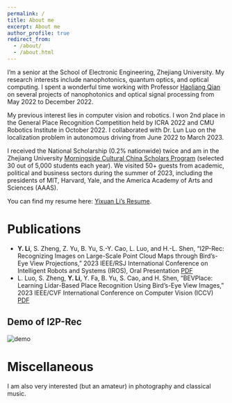 ```yaml
---
permalink: /
title: About me
excerpt: About me
author_profile: true
redirect_from: 
  - /about/
  - /about.html
---
```


I’m a senior at the School of Electronic Engineering, Zhejiang University. My research interests include nanophotonics, quantum optics, and optical computing. I spent a wonderful time working with Professor [Haoliang Qian](https://scholar.google.com/citations?hl=zh-CN&user=9atjlF8AAAAJ) on several projects of nanophotonics and optical signal processing from May 2022 to December 2022.

My previous interest lies in computer vision and robotics. I won 2nd place in the General Place Recognition Competition held by ICRA 2022 and CMU Robotics Institute in October 2022. I collaborated with Dr. Lun Luo on the localization problem in autonomous driving from June 2022 to March 2023.

I received the National Scholarship (0.2% nationwide) twice and am in the Zhejiang University [Morningside Cultural China Scholars Program](https://drive.google.com/file/d/1DXaS8qfygF_hEL96wzMXTAsjxo1aShGV/view?usp=drive_link) (selected 30 out of 5,000 students each year). We visited 50+ guests from academic, political and business sectors during the summer of 2023, including the presidents of MIT, Harvard, Yale, and the America Academy of Arts and Sciences (AAAS). 

You can find my resume here: [Yixuan Li’s Resume](../assets/Yixuan_Li.pdf).

# Publications
- **Y. Li**, S. Zheng, Z. Yu, B. Yu, S.-Y. Cao, L. Luo, and H.-L. Shen, “I2P-Rec: Recognizing Images on Large-Scale Point Cloud Maps through Bird’s-Eye View Projections,” 2023 IEEE/RSJ International Conference on Intelligent Robots and Systems (IROS), Oral Presentation [PDF](https://doi.org/10.48550/arXiv.2303.01043) 
- L. Luo, S. Zheng, **Y. Li**, Y. Fa, B. Yu, S. Cao, and H. Shen, “BEVPlace: Learning Lidar-Based Place Recognition Using Bird’s-Eye View Images,” 2023 IEEE/CVF International Conference on Computer Vision (ICCV) [PDF](https://doi.org/10.48550/arXiv.2302.14325)

## Demo of I2P-Rec
<!-- ![image](https://github.com/Jujelle/Jujelle.github.io/tree/master/images/demo.gif) -->
<!-- ![gif-failed-to-render](https://share.getcloudapp.com/yAu92GKP?collection_id=aDfkpnd) -->
<!-- ![failed-to-render-gif](../images/demo.gif) -->
<img src="../images/demo.gif" alt="demo">

# Miscellaneous
I am also very interested (but an amateur) in photography and classical music.

<!-- # Honors and Awards
- Member of Zhejiang University Morningside Cultural China Scholars Program (30 member school-wide each year)
- National Scholarship (2 times), 2021 & 2022
- ICRA2022 General -->

<!-- A profile viewer, but only from github entrance -->

<!--<p align="center"> <img src="https://komarev.com/ghpvc/?username=Jujelle&label=Profile%20views&color=red&style=flat&base=112" alt="Jujelle" /> </p> -->

<!-- <p align="center"> <img src="https://komarev.com/ghpvc/?username=Jujelle&label=Profile%20views&color=ce9927&style=flat" alt="Jujelle" /> </p> -->


<!-- Example: editing a markdown file for a talk -->
<!-- ![Editing a markdown file for a talk](/images/editing-talk.png) -->

